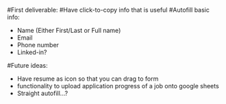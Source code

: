 #First deliverable:
#Have click-to-copy info that is useful
#Autofill basic info:
  - Name (Either First/Last or Full name)
  - Email
  - Phone number
  - Linked-in?

#Future ideas:
- Have resume as icon so that you can drag to form
- functionality to upload application progress of a job onto google sheets
- Straight autofill...?